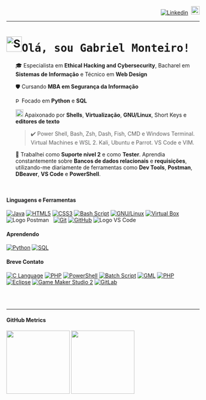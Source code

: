 <div>
  <p align="right">  
    <a href="https://www.linkedin.com/in/gltm-jrsoftwaredeveloper"><img src="https://img.shields.io/badge/-LinkedIn-blue?style=flat&logo=Linkedin&logoColor=white" alt="Linkedin" title="Já se conectou hoje?"/></a>&nbsp;  
    <a href="https://github.com/gabrielltmonteiro?tab=followers" title="" alt=""><img src="https://img.shields.io/github/followers/gabrielltmonteiro?label=follow&style=social" height="22" title="Follow me"></a>
  </p>
  <hr>
  <h1 id="1"><img src="http://i.imgur.com/Cj4rMrS.gif" height="40" alt="Swimming Octocat" title="Swimming Octocat"><samp>Olá, sou Gabriel Monteiro!</samp></h1>
  <ul>
  <p>🎓 Especialista em <b>Ethical Hacking and Cybersecurity</b>, Bacharel em <b>Sistemas de Informação</b> e Técnico em <b>Web Design</b><br>
  <p>🛡️ Cursando <b>MBA em Segurança da Informação</b></p>
  <p><img src="https://upload.wikimedia.org/wikipedia/commons/c/c3/Python-logo-notext.svg" alt="Python Logo" width="12"> Focado em <b>Python</b> e <b>SQL</b><br></p> 
  <p><img src="https://cdn.terminaltrove.com/m/38488c40-b2f2-432b-af8a-91cf0d1ad9b7.png" alt="Hyper Logo" width="20"> Apaixonado por <b>Shells</b>, <b>Virtualização</b>, <b>GNU/Linux</b>, Short Keys e <b>editores de texto</b><br>
  <blockquote>✔️ Power Shell, Bash, Zsh, Dash, Fish, CMD e Windows Terminal. Virtual Machines e WSL 2. Kali, Ubuntu e Parrot. VS Code e VIM.<br></blockquote></p>
  💼 Trabalhei como <b>Suporte nível 2</b> e como <b>Tester</b>. Aprendia constantemente sobre <b>Bancos de dados relacionais</b> e <b>requisições</b>, utilizando-me diariamente de ferramentas como <b>Dev Tools</b>, <b>Postman</b>, <b>DBeaver</b>, <b>VS Code</b> e <b>PowerShell</b>. </p><br>
</div>
<div>
  <h4 id="2" align="left">Linguagens e Ferramentas</h4> 
  <p align="left">
      <a href="# "><img src="https://img.shields.io/badge/java-%23ED8B00.svg?&style=for-the-badge&logo=java&logoColor=white" alt="Java" title="Back-end: Java"/></a>
      <a href="# "><img src="https://img.shields.io/badge/html5%20-%23E34F26.svg?&style=for-the-badge&logo=html5&logoColor=white" alt="HTML5" title="Front-end: HTML"/></a>
      <a href="# "><img src="https://img.shields.io/badge/css3%20-%231572B6.svg?&style=for-the-badge&logo=css3&logoColor=white" alt="CSS3" title="Front-end: CSS"/></a>
      <a href="# "><img src="https://img.shields.io/badge/bash%20script-%23121011.svg?&style=for-the-badge&logo=gnu-bash&logoColor=white" alt="Bash Script" title="Bash Script" /></a>        
      <a href="# "><img src="https://img.shields.io/badge/Linux-FCC624?style=for-the-badge&logo=linux&logoColor=black" alt="GNU/Linux" title="Virtualização: GNU/Linux"/></a>
      <a href="# "><img src="https://img.shields.io/badge/VirtualBox%20-%23000070.svg?&style=for-the-badge&logo=virtualbox&logoColor=white" alt="Virtual Box" title="Virtualização: Virtual Box"/></a>
      <a href"# "><img src="https://img.shields.io/badge/Postman-FF6C37?style=for-the-badge&logo=postman&logoColor=white" alt="Logo Postman" title="API-client: Postman"/></a>
      <a href"# "><img src="https://img.shields.io/badge/DBeaver-9F8170.svg?style=for-the-badge&logo=visual-studio-code&logoColor=white" alt="" title="SGBD-client: DBeaver"/></a>
      <a href"# "><img src="https://img.shields.io/badge/DevTools-323232.svg?style=for-the-badge&logo=visual-studio-code&logoColor=white" alt="" title="Debugger: DevTools"/></a>
      <a href="# "><img src="https://img.shields.io/badge/git%20-%23F05033.svg?&style=for-the-badge&logo=git&logoColor=white" alt="Git" title="Versionamento: Git"/></a>  
      <a href="# "><img src="https://img.shields.io/badge/github%20-%23121011.svg?&style=for-the-badge&logo=github&logoColor=white" alt="GitHub" title="Versionamento: GitHub"/></a>
      <a href"# "><img src="https://img.shields.io/badge/VS%20Code-0078d7.svg?style=for-the-badge&logo=visual-studio-code&logoColor=white" alt="Logo VS Code" title="IDE: Visual Studio Code"/></a> 
  </p>                                                                                                  
</div>
<div>
  <h4 id="3" align="left">Aprendendo</h4> 
    <a href="# "><img src="https://img.shields.io/badge/Python-306998.svg?&style=for-the-badge&logo=python&logoColor=FFD43B" alt="Python" title="Linguagem de Programação: Python" /></a>
  <a href="# "><img src="https://img.shields.io/badge/sql-F29111.svg?style=for-the-badge&logo=sql&logoColor=00618A" alt="SQL" title=":SQL" /></a>
</div>
<div>  
  <h4 id="4" align="left">Breve Contato</h4> 
  <p>
    <a href="# "><img src="https://img.shields.io/badge/language-00599C.svg?style=for-the-badge&logo=c&logoColor=white" alt="C Language" title="Linguagem de Programação: C" /></a>
    <a href="# "><img src="https://img.shields.io/badge/php-%23777BB4.svg?style=for-the-badge&logo=php&logoColor=white" alt="PHP" title="Linguagem de Programação: PHP" /></a>
    <a href="# "><img src="https://img.shields.io/badge/PowerShell-%235391FE.svg?style=for-the-badge&logo=powershell&logoColor=white" alt="PowerShell" title="Linguagem: PowerShell Script" /></a>
    <a href="# "><img src="https://img.shields.io/badge/batch%20script-121011.svg?style=for-the-badge&logo=batch&logoColor=00ff00" alt="Batch Script" title="Linguagem: Batch Script" /></a>
    <a href="# "><img src="https://img.shields.io/badge/GML-1D1E2C.svg?style=for-the-badge&logo=gml&logoColor=white" alt="GML" title="Linguagem de Programação para Games: Game Maker Language" /></a>
    <a href="# "><img src="https://img.shields.io/badge/NetBeans-1B6AC6.svg?style=for-the-badge&logo=apache-netbeans-ide&logoColor=white" alt="PHP" title="IDE: NetBeans" /></a>
     <a href="# "><img src="https://img.shields.io/badge/-Eclipse-2C2255?style=for-the-badge&logo=eclipse&logoColor=white" alt="Eclipse" title="IDE: Eclipse"/></a>
    <a href="# "><img src="https://img.shields.io/badge/Game%20Maker%20Studio%202-1D1E2C.svg?style=for-the-badge&logo=gamemaker&logoColor=white" alt="Game Maker Studio 2" title="IDE: Game Maker Studio 2" /></a>
    <a href="# "><img src="https://img.shields.io/badge/GitLab%20-14354C.svg?&style=for-the-badge&logo=gitlab" alt="GitLab" title="IDE Online:      GitLab      "/></a>
  </p><br><br><hr>   
</div>
<div id="5" align="left">
  <h4>GitHub Metrics</h4>
  <p>
    <a href="https://github.com/gabrielltmonteiro">
      <img height="165em" src="https://github-readme-stats.vercel.app/api?username=gabrielltmonteiro&layout=compact&show_icons=true&theme=radical&include_all_commits=true&count_private=true"/></a>
    <a href="https://gabrielltmonteiro.github.io/">
      <img height="165em" src="https://github-readme-stats.vercel.app/api/top-langs/?username=gabrielltmonteiro&layout=compact&langs_count=7&theme=radical"/></a>
  </p>
</div>    

